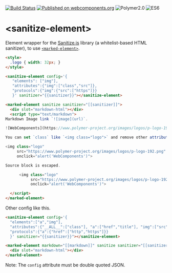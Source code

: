 [![Build Status](https://travis-ci.org/howking/sanitize-element.svg?branch=master)](https://travis-ci.org/howking/sanitize-element)
[![Published on webcomponents.org](https://img.shields.io/badge/webcomponents.org-published-blue.svg)](https://www.webcomponents.org/element/howking/sanitize-element)
![Polymer2.0](https://img.shields.io/badge/Polymer-2.0-blue.svg)
![ES6](https://img.shields.io/badge/es-6-red.svg)

# &lt;sanitize-element&gt;

Element wrapper for the [Sanitize.js](https://github.com/gbirke/Sanitize.js) library (a whitelist-based HTML sanitizer),
to use [`<marked-element>`](https://www.webcomponents.org/element/PolymerElements/marked-element).

<!--
```
<custom-element-demo>
  <template>
    <style>
      pre {
        padding: 16px;
        overflow: auto;
        line-height: 1.20;
        background-color: #f6f8fa;
        font-family: monospace;
        border-radius: 3px;
      }
    </style>
    <link rel="import" href="sanitize-element.html">
    <script src="https://cdn.rawgit.com/gbirke/Sanitize.js/master/lib/sanitize.js"></script>
    <link rel="import" href="../marked-element/marked-element.html">
    <dom-bind>
      <template is="dom-bind">
        <next-code-block></next-code-block>
      </template>
    </dom-bind>
  </template>
</custom-element-demo>
```
-->
```html
<style>
  .logo { width: 32px; }
</style>

<sanitize-element config='{
   "elements": ["img"],
   "attributes":{"img":["class","src"]},
   "protocols":{"img":{"src":["https"]}}
   }' sanitizer="{{sanitizer}}"></sanitize-element>

<marked-element sanitize sanitizer="[[sanitizer]]">
  <div slot="markdown-html"></div>
  <script type="text/markdown">
Markdown Image link `![image](url)`.

![WebComponents](https://www.polymer-project.org/images/logos/p-logo-192.png)

You can set `class` like `<img class="logo">` and remove other attributes (e.g. onclick).

<img class="logo"
     src="https://www.polymer-project.org/images/logos/p-logo-192.png"
     onclick="alert('WebComponents')">

Source block is escaped.

      <img class="logo"
           src="https://www.polymer-project.org/images/logos/p-logo-192.png"
           onclick="alert('WebComponents')">

  </script>
</marked-element>
```

Other config like this.

``` html
<sanitize-element config='{
  "elements":["a","img"],
  "attributes":{"__ALL__":["class"], "a":["href","title"], "img":["src"]},
  "protocols":{"a":{"href":["http","https"]}}
  }' sanitizer="{{sanitizer}}"></sanitize-element>

<marked-element markdown="[[markdown]]" sanitize sanitizer="[[sanitizer]]">
  <div slot="markdown-html"></div>
</markd-element>
```

Note: The `config` attribute must be double quoted JSON.
